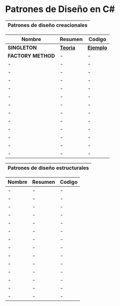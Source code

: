# Patrones de Diseño en C#

| Patrones de diseño creacionales       |
|----------------|

| **Nombre**       | **Resumen**       | **Codigo**       |
|----------------|----------------|----------------|
| **SINGLETON** | <a href="https://github.com/kaiserkey/DesignPattern/blob/main/Creational%20Design%20Patterns/Factory%20Method/README.md" target="_blank">**Teoria**</a> | <a href="https://github.com/kaiserkey/DesignPattern/tree/main/Creational%20Design%20Patterns/Factory%20Method/FactoryMethodExample" target="_blank">**Ejemplo**</a> |
| **FACTORY METHOD** | - | - |
| - | - | - |
| - | - | - |
| - | - | - |
| - | - | - |
| - | - | - |
| - | - | - |
| - | - | - |
| - | - | - |
| - | - | - |
| - | - | - |
| - | - | - |
| - | - | - |

| Patrones de diseño estructurales       |
|----------------|

| **Nombre**       | **Resumen**       | **Codigo**       |
|----------------|----------------|----------------|
| - | - | - |
| - | - | - |
| - | - | - |
| - | - | - |
| - | - | - |
| - | - | - |
| - | - | - |
| - | - | - |
| - | - | - |
| - | - | - |
| - | - | - |
| - | - | - |
| - | - | - |
| - | - | - |